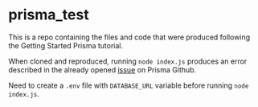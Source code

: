 # prisma_test

This is a repo containing the files and code that were produced following the Getting Started Prisma tutorial.

When cloned and reproduced, running `node index.js` produces an error described in the already opened [issue](https://github.com/prisma/prisma/issues/28379) on Prisma Github.

Need to create a `.env` file with `DATABASE_URL` variable before running `node index.js`.
